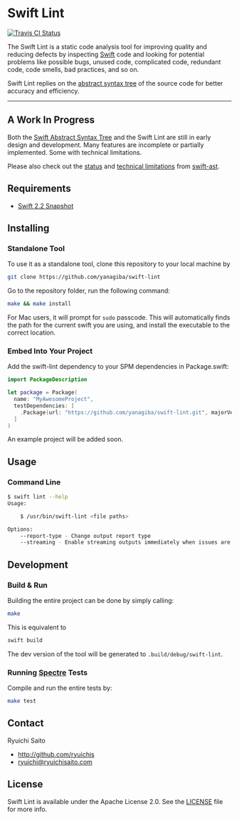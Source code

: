 # Swift Lint

[![Travis CI Status](https://api.travis-ci.org/yanagiba/swift-lint.svg?branch=master)](https://travis-ci.org/yanagiba/swift-lint)

The Swift Lint is a static code analysis tool for improving quality and reducing
defects by inspecting [Swift](https://swift.org/about/) code and looking for
potential problems like possible bugs, unused code, complicated code, redundant
code, code smells, bad practices, and so on.

Swift Lint replies on the [abstract syntax tree](https://github.com/yanagiba/swift-ast)
of the source code for better accuracy and efficiency.

* * *

## A Work In Progress

Both the [Swift Abstract Syntax Tree](https://github.com/yanagiba/swift-ast)
and the Swift Lint are still in early design and development. Many features are
incomplete or partially implemented. Some with technical limitations.

Please also check out the [status](https://github.com/yanagiba/swift-ast#a-work-in-progress) and [technical limitations](https://github.com/yanagiba/swift-ast#known-limitations) from [swift-ast](https://github.com/yanagiba/swift-ast).

## Requirements

- [Swift 2.2 Snapshot](https://swift.org/download/)

## Installing

### Standalone Tool

To use it as a standalone tool, clone this repository to your local machine by

```bash
git clone https://github.com/yanagiba/swift-lint
```

Go to the repository folder, run the following command:

```bash
make && make install
```

For Mac users, it will prompt for `sudo` passcode. This will automatically finds
the path for the current swift you are using, and install the executable to
the correct location.

### Embed Into Your Project

Add the swift-lint dependency to your SPM dependencies in Package.swift:

```swift
import PackageDescription

let package = Package(
  name: "MyAwesomeProject",
  testDependencies: [
    .Package(url: "https://github.com/yanagiba/swift-lint.git", majorVersion: 0)
  ]
)
```

An example project will be added soon.

## Usage

### Command Line

```bash
$ swift lint --help
Usage:

    $ /usr/bin/swift-lint <file paths>

Options:
    --report-type - Change output report type
    --streaming - Enable streaming outputs immediately when issues are emitted
```

## Development

### Build & Run

Building the entire project can be done by simply calling:

```bash
make
```

This is equivalent to

```bash
swift build
```

The dev version of the tool will be generated to `.build/debug/swift-lint`.

### Running [Spectre](https://github.com/kylef/Spectre) Tests

Compile and run the entire tests by:

```bash
make test
```

## Contact

Ryuichi Saito

- http://github.com/ryuichis
- ryuichi@ryuichisaito.com

## License

Swift Lint is available under the Apache License 2.0.
See the [LICENSE](LICENSE) file for more info.
